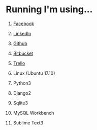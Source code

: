 # Running I'm using...

1. [Facebook](https://www.facebook.com/shoriot) 

2. [LinkedIn](https://www.linkedin.com/in/sd-shoriot/)

3. [Github](https://github.com/sdshoriot)

4. [Bitbucket](https://bitbucket.org/sdshoriot/)

5. [Trello](https://trello.com/sdshoriot)




1. Linux (Ubuntu 17.10)

2. Python3

3. Django2

4. Sqlite3

5. MySQL Workbench 

6. Sublime Text3